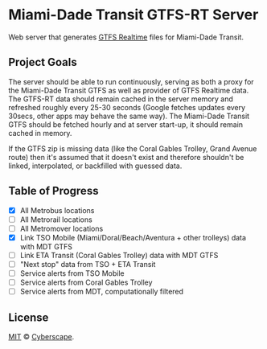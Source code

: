 # Miami-Dade Transit GTFS-RT Server

Web server that generates [GTFS Realtime](https://developers.google.com/transit/gtfs-realtime/) files for Miami-Dade Transit.

## Project Goals

The server should be able to run continuously, serving as both a proxy for the Miami-Dade Transit GTFS as well as provider of GTFS Realtime data. The GTFS-RT data should remain cached in the server memory and refreshed roughly every 25-30 seconds (Google fetches updates every 30secs, other apps may behave the same way). The Miami-Dade Transit GTFS should be fetched hourly and at server start-up, it should remain cached in memory.

If the GTFS zip is missing data (like the Coral Gables Trolley, Grand Avenue route) then it's assumed that it doesn't exist and therefore shouldn't be linked, interpolated, or backfilled with guessed data.

## Table of Progress

- [x] All Metrobus locations
- [ ] All Metrorail locations
- [ ] All Metromover locations
- [x] Link TSO Mobile (Miami/Doral/Beach/Aventura + other trolleys) data with MDT GTFS
- [ ] Link ETA Transit (Coral Gables Trolley) data with MDT GTFS
- [ ] "Next stop" data from TSO + ETA Transit
- [ ] Service alerts from TSO Mobile
- [ ] Service alerts from Coral Gables Trolley
- [ ] Service alerts from MDT, computationally filtered

## License

[MIT](LICENSE) © [Cyberscape](https://cyberscape.co/).

